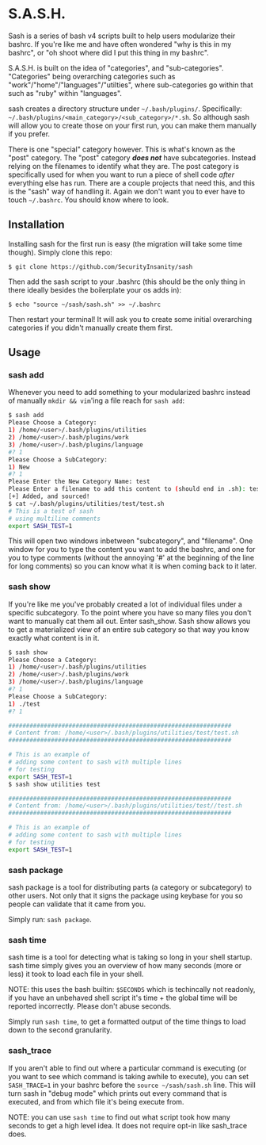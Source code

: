 # S.A.S.H. #

Sash is a series of bash v4 scripts built to help users modularize their bashrc.
If you're like me and have often wondered "why is this in my bashrc", or "oh shoot
where did I put this thing in my bashrc".

S.A.S.H. is built on the idea of "categories", and "sub-categories". "Categories"
being overarching categories such as "work"/"home"/"languages"/"utilties", where
sub-categories go within that such as "ruby" within "languages".

sash creates a directory structure under `~/.bash/plugins/`. Specifically:
`~/.bash/plugins/<main_category>/<sub_category>/*.sh`. So although
sash will allow you to create those on your first run, you can make them
manually if you prefer.

There is one "special" category however. This is what's known as the "post" category.
The "post" category ***does not*** have subcategories. Instead relying on the filenames
to identify what they are. The post category is specifically used for when you want to run
a piece of shell code _after_ everything else has run. There are a couple projects that need
this, and this is the "sash" way of handling it. Again we don't want you to ever have to touch
`~/.bashrc`. You should know where to look.

## Installation ##

Installing sash for the first run is easy (the migration will take some time though).
Simply clone this repo:

```
$ git clone https://github.com/SecurityInsanity/sash
```

Then add the sash script to your .bashrc (this should be the only thing in there
ideally besides the boilerplate your os adds in):

```
$ echo "source ~/sash/sash.sh" >> ~/.bashrc
```

Then restart your terminal! It will ask you to create some initial overarching
categories if you didn't manually create them first.

## Usage ##

### sash add ###

Whenever you need to add something to your modularized bashrc instead of manually
`mkdir && vim`'ing a file reach for `sash add`:

```bash
$ sash add
Please Choose a Category:
1) /home/<user>/.bash/plugins/utilities
2) /home/<user>/.bash/plugins/work
3) /home/<user>/.bash/plugins/language
#? 1
Please Choose a SubCategory:
1) New
#? 1
Please Enter the New Category Name: test
Please Enter a filename to add this content to (should end in .sh): test.sh
[+] Added, and sourced!
$ cat ~/.bash/plugins/utilities/test/test.sh
# This is a test of sash
# using multiline comments
export SASH_TEST=1
```

This will open two windows inbetween "subcategory", and "filename". One window for you
to type the content you want to add the bashrc, and one for you to type comments
(without the annoying '#' at the beginning of the line for long comments) so you can
know what it is when coming back to it later.

### sash show ###

If you're like me you've probably created a lot of individual files under a specific subcategory.
To the point where you have so many files you don't want to manually cat them all out. Enter sash_show.
Sash show allows you to get a materialized view of an entire sub category so that way you know exactly what
content is in it.

```bash
$ sash show
Please Choose a Category:
1) /home/<user>/.bash/plugins/utilities
2) /home/<user>/.bash/plugins/work
3) /home/<user>/.bash/plugins/language
#? 1
Please Choose a SubCategory:
1) ./test
#? 1

###############################################################
# Content from: /home/<user>/.bash/plugins/utilities/test/test.sh
###############################################################

# This is an example of
# adding some content to sash with multiple lines
# for testing
export SASH_TEST=1
$ sash show utilities test

###############################################################
# Content from: /home/<user>/.bash/plugins/utilities/test//test.sh
###############################################################

# This is an example of
# adding some content to sash with multiple lines
# for testing
export SASH_TEST=1
```

### sash package ###

sash package is a tool for distributing parts (a category or subcategory) to
other users. Not only that it signs the package using keybase for you so people
can validate that it came from you.

Simply run: `sash package`.

### sash time ###

sash time is a tool for detecting what is taking so long in your shell startup.
sash time simply gives you an overview of how many seconds (more or less) it
took to load each file in your shell.

NOTE: this uses the bash builtin: `$SECONDS` which is techincally not readonly,
if you have an unbehaved shell script it's time + the global time will be
reported incorrectly. Please don't abuse seconds.

Simply run `sash time`, to get a formatted output of the time things to load
down to the second granularity.

### sash_trace ###

If you aren't able to find out where a particular command is executing (or you want to see which
command is taking awhile to execute), you can set `SASH_TRACE=1` in your bashrc before the `source ~/sash/sash.sh`
line. This will turn sash in "debug mode" which prints out every command that is executed, and from which file it's
being execute from.

NOTE: you can use `sash time` to find out what script took how many seconds to get a high level idea. It does
not require opt-in like sash_trace does.
